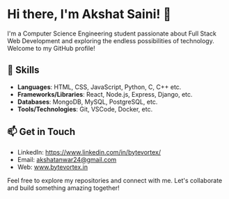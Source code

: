 # Hi there, I'm Akshat Saini! 👋

I'm a Computer Science Engineering student passionate about Full Stack Web Development and exploring the endless possibilities of technology. Welcome to my GitHub profile! <!--Here you'll find a collection of projects that reflect my journey in software development and showcase my skills and interests.-->

<!--## 🔭 Current Projects

- **Project Name 1**: Brief description or purpose of the project.
- **Project Name 2**: Brief description or purpose of the project.
- **Project Name 3**: Brief description or purpose of the project.-->

## 🌱 Skills

- **Languages**: HTML, CSS, JavaScript, Python, C, C++ etc.
- **Frameworks/Libraries**: React, Node.js, Express, Django, etc.
- **Databases**: MongoDB, MySQL, PostgreSQL, etc.
- **Tools/Technologies**: Git, VSCode, Docker, etc.

## 📫 Get in Touch

- LinkedIn: https://www.linkedin.com/in/bytevortex/
- Email: akshatanwar24@gmail.com
- Web: www.bytevortex.in

Feel free to explore my repositories and connect with me. Let's collaborate and build something amazing together!

<!--
**Byte-Vortex/Byte-Vortex** is a ✨ _special_ ✨ repository because its `README.md` (this file) appears on your GitHub profile.

Here are some ideas to get you started:

- 🔭 I’m currently working on ...
- 🌱 I’m currently learning ...
- 👯 I’m looking to collaborate on ...
- 🤔 I’m looking for help with ...
- 💬 Ask me about ...
- 📫 How to reach me: ...
- 😄 Pronouns: ...
- ⚡ Fun fact: ...
-->
